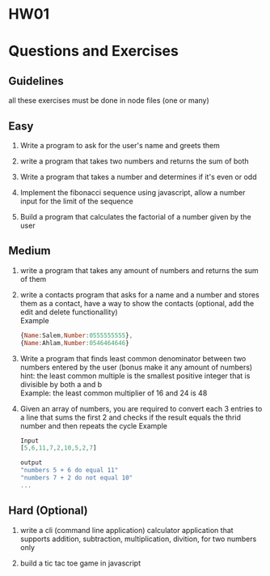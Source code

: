 # HW01
# Questions and Exercises

## Guidelines 
all these exercises must be done in node files (one or many)

## Easy

1.  Write a program to ask for the user's name and greets them

2.  write a program that takes two numbers and returns the sum of both

3.  Write a program that takes a number and determines if it's even or odd

4.  Implement the fibonacci sequence using javascript, allow a number input for the limit of the sequence

5.  Build a program that calculates the factorial of a number given by the user

## Medium

1. write a program that takes any amount of numbers and returns the sum of them

2. write a contacts program that asks for a name and a number and stores them as a contact, have a way to show the contacts (optional, add the edit and delete functionallity)  
Example
    ```javascript
    {Name:Salem,Number:0555555555},
    {Name:Ahlam,Number:0546464646}
    ```

3. Write a program that finds least common denominator between two numbers entered by the user (bonus make it any amount of numbers)
hint: the least common multiple is the smallest positive integer that is divisible by both a and b    
Example: the least common multiplier of 16 and 24 is 48

4. Given an array of numbers, you are required to convert each 3 entries to a line that sums the first 2 and checks if the result equals the thrid number and then repeats the cycle
Example
    ```javascript
    Input
    [5,6,11,7,2,10,5,2,7]

    output
    "numbers 5 + 6 do equal 11"
    "numbers 7 + 2 do not equal 10"
    ...

    ```

## Hard (Optional)

1. write a cli (command line application) calculator application that supports addition, subtraction, multiplication, divition, for two numbers only

2. build a tic tac toe game in javascript
